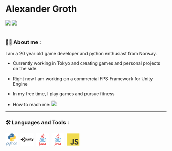 # Alexander Groth
<div id="badges">
  <img src="https://img.shields.io/badge/Discord-9cf?logo=discord&style=for-the-badge"/>
  <img src="https://img.shields.io/badge/Twitter-blue?logo=twitter&logoColor=white&style=for-the-badge"/>     
</div>
</br>

### :man_technologist: About me :

I am a 20 year old game developer and python enthusiast from Norway.

- Currently working in Tokyo and creating games and personal projects on the side.

- Right now I am working on a commercial FPS Framework for Unity Engine

- In my free time, I play games and pursue fitness

- How to reach me: <img src="https://img.shields.io/badge/Discord-9cf?logo=discord"/>
-------------

### :hammer_and_wrench: Languages and Tools :
<div>
  <img src="https://github.com/devicons/devicon/blob/master/icons/python/python-original-wordmark.svg" title="Python" alt="Python" width="40" height="40"/>&nbsp;
  <img src="https://github.com/devicons/devicon/blob/master/icons/unity/unity-original-wordmark.svg" title="Unity" alt="Unity" width="40" height="40"/>&nbsp;
  <img src="https://github.com/devicons/devicon/blob/master/icons/java/java-original-wordmark.svg" title="Java" alt="Java" width="40" height="40"/>&nbsp;
  <img src="https://github.com/devicons/devicon/blob/master/icons/java/java-original-wordmark.svg" title="Java" alt="Java" width="40" height="40"/>&nbsp;
  <img src="https://github.com/devicons/devicon/blob/master/icons/javascript/javascript-original.svg" title="Java" alt="Java" width="40" height="40"/>&nbsp;
</div>

<!--
**agroth01/agroth01** is a ✨ _special_ ✨ repository because its `README.md` (this file) appears on your GitHub profile.

Here are some ideas to get you started:

- 🔭 I’m currently working on ...
- 🌱 I’m currently learning ...
- 👯 I’m looking to collaborate on ...
- 🤔 I’m looking for help with ...
- 💬 Ask me about ...
- 📫 How to reach me: ...
- 😄 Pronouns: ...
- ⚡ Fun fact: ...
-->
